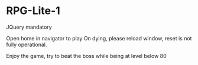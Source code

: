 # RPG-Lite-1

JQuery mandatory

Open home in navigator to play
On dying, please reload window, reset is not fully operational.

Enjoy the game, try to beat the boss while being at level below 80
